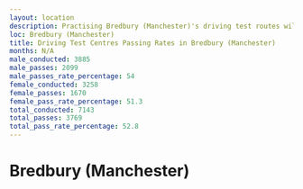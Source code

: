 ```yaml
---
layout: location
description: Practising Bredbury (Manchester)'s driving test routes will help you become more confident in your gear-changing abilities.
loc: Bredbury (Manchester)
title: Driving Test Centres Passing Rates in Bredbury (Manchester)
months: N/A
male_conducted: 3885
male_passes: 2099
male_passes_rate_percentage: 54
female_conducted: 3258
female_passes: 1670
female_pass_rate_percentage: 51.3
total_conducted: 7143
total_passes: 3769
total_pass_rate_percentage: 52.8
---
```


# Bredbury (Manchester)
